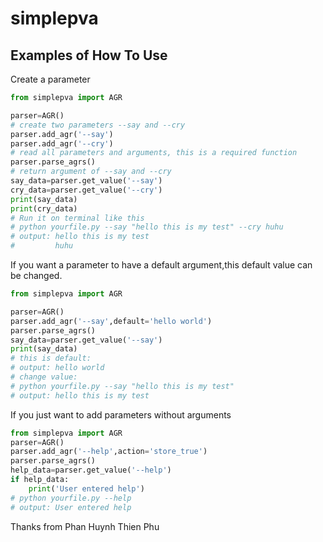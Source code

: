 # simplepva

## Examples of How To Use 

Create a parameter

```python
from simplepva import AGR

parser=AGR()
# create two parameters --say and --cry
parser.add_agr('--say')
parser.add_agr('--cry')
# read all parameters and arguments, this is a required function
parser.parse_agrs()
# return argument of --say and --cry
say_data=parser.get_value('--say')
cry_data=parser.get_value('--cry')
print(say_data)
print(cry_data)
# Run it on terminal like this
# python yourfile.py --say "hello this is my test" --cry huhu
# output: hello this is my test
#         huhu
```
If you want a parameter to have a default argument,this default value can be changed.
```python
from simplepva import AGR

parser=AGR()
parser.add_agr('--say',default='hello world')
parser.parse_agrs()
say_data=parser.get_value('--say')
print(say_data)
# this is default:
# output: hello world
# change value:
# python yourfile.py --say "hello this is my test"
# output: hello this is my test
```
If you just want to add parameters without arguments
```python
from simplepva import AGR
parser=AGR()
parser.add_agr('--help',action='store_true')
parser.parse_agrs()
help_data=parser.get_value('--help')
if help_data:
    print('User entered help')
# python yourfile.py --help
# output: User entered help
```
Thanks from Phan Huynh Thien Phu

